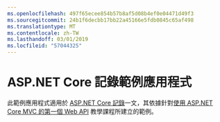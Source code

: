 ```yaml
---
ms.openlocfilehash: 497f65ecee854b57b8af5d08b4ef0e04471d49f3
ms.sourcegitcommit: 24b1f6decbb17bb22a45166e5fdb0845c65af498
ms.translationtype: MT
ms.contentlocale: zh-TW
ms.lasthandoff: 03/01/2019
ms.locfileid: "57044325"
---
```

# <a name="aspnet-core-logging-sample-application"></a>ASP.NET Core 記錄範例應用程式

此範例應用程式適用於 [ASP.NET Core 記錄](https://docs.microsoft.com/aspnet/core/fundamentals/logging/index)一文，其依據針對[使用 ASP.NET Core MVC 的第一個 Web API](https://docs.microsoft.com/aspnet/core/tutorials/first-web-api) 教學課程所建立的範例。
